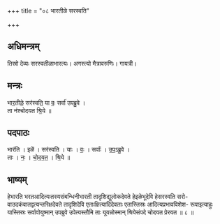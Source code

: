 +++
title = "०८ भारतीळे सरस्वति"

+++
## अधिमन्त्रम्
तिस्रो देव्यः सरस्वतीळाभारत्यः। अगस्त्यो मैत्रावरुणिः। गायत्री।

## मन्त्रः
भार॒तीळे॒ सर॑स्वति॒ या वः॒ सर्वा॑ उपब्रु॒वे ।  
ता न॑श्चोदयत श्रि॒ये ॥

## पदपाठः
भार॑ति । इळे॑ । सर॑स्वति । याः । वः॒ । सर्वाः॑ । उ॒प॒ऽब्रु॒वे ।  
ताः । नः॒ । चो॒द॒य॒त॒ । श्रि॒ये ॥

## भाष्यम्
हेभारति भरतआदित्यःतस्यसंबन्धिनीभारती तादृशिद्युलोकदेवते हेइळेभूदेवि हेसरस्वति सरो- वाउदकंवातद्वत्यन्तरिक्षदेवते तादृशिदेवि एताःक्षित्यादिदेवताः एतास्तिस्रः आदित्यप्रभावविशेश- रूपाइत्याहुः यास्तिस्रः सर्वावोयुष्मान् उपब्रुवे उपेत्यस्तौमि ताः यूयन्नोस्मान् श्रियेसंपदे चोदयत प्रेरयत ॥ ८ ॥